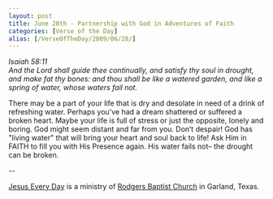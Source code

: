 ```yaml
---
layout: post
title: June 28th - Partnership with God in Adventures of Faith
categories: [Verse of the Day]
alias: [/VerseOfTheDay/2009/06/28/]
---
```


_Isaiah 58:11  
And the Lord shall guide thee continually, and satisfy thy soul in
drought, and make fat thy bones: and thou shall be like a watered
garden, and like a spring of water, whose waters fail not._

There may be a part of your life that is dry and desolate in need
of a drink of refreshing water. Perhaps you've had a dream shattered
or suffered a broken heart. Maybe your life is full of stress or just
the opposite, lonely and boring. God might seem distant and far from
you. Don&rsquo;t despair! God has "living water" that will bring your
heart and soul back to life! Ask Him in FAITH to fill you with His
Presence again. His water fails not&ndash; the drought can be
broken.

 --

<a href=http://jesuseveryday.net>Jesus Every Day</a> is a ministry of <a href=http://rodgersbaptist.net>Rodgers Baptist Church</a> in Garland, Texas.
